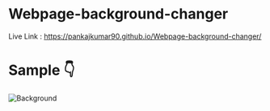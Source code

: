 # Webpage-background-changer

Live Link : https://pankajkumar90.github.io/Webpage-background-changer/

<h1>Sample 👇</h1>

![Background](https://user-images.githubusercontent.com/62493255/179371238-5313e7ee-8da4-4625-b947-a5b62f7fc5af.png)
